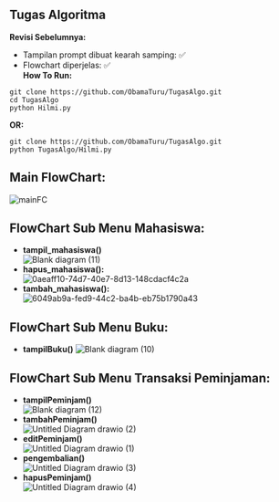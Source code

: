 ## Tugas Algoritma
**Revisi Sebelumnya:**
- Tampilan prompt dibuat kearah samping: ✅
- Flowchart diperjelas: ✅<br>
**How To Run:**
```
git clone https://github.com/ObamaTuru/TugasAlgo.git
cd TugasAlgo
python Hilmi.py
```
**OR:**
```
git clone https://github.com/ObamaTuru/TugasAlgo.git
python TugasAlgo/Hilmi.py
```
## Main FlowChart:
![mainFC](https://github.com/ObamaTuru/TugasAlgo/assets/128023299/33232255-296c-4527-a474-ad1ca49f20f5)<br>
## FlowChart Sub Menu Mahasiswa:
- **tampil_mahasiswa()**<br>
![Blank diagram (11)](https://github.com/ObamaTuru/TugasAlgo/assets/128023299/9d4a3fca-6c86-4243-a9a0-9068389b0d49)<br>
- **hapus_mahasiswa():**<br>
![0aeaff10-74d7-40e7-8d13-148cdacf4c2a](https://github.com/ObamaTuru/TugasAlgo/assets/128023299/0431b955-bd3b-428c-b121-13441c13e851)<br>
- **tambah_mahasiswa():**<br>
![6049ab9a-fed9-44c2-ba4b-eb75b1790a43](https://github.com/ObamaTuru/TugasAlgo/assets/128023299/c03e4aea-0033-40e6-9ce1-78a8b5927ec9)
## FlowChart Sub Menu Buku:
- **tampilBuku()**
![Blank diagram (10)](https://github.com/ObamaTuru/TugasAlgo/assets/128023299/25f3a27f-28f4-401f-b1c5-b81835f2cf1a)<br>
## FlowChart Sub Menu Transaksi Peminjaman:
- **tampilPeminjam()**<br>
![Blank diagram (12)](https://github.com/ObamaTuru/TugasAlgo/assets/128023299/66aecc04-82b2-44cd-8aa2-d1a4f1cbc946)<br>
- **tambahPeminjam()**<br>
![Untitled Diagram drawio (2)](https://github.com/ObamaTuru/TugasAlgo/assets/128023299/2d253e84-4b3e-4b3b-b379-481565d8cb5a)<br>
- **editPeminjam()**<br>
![Untitled Diagram drawio (1)](https://github.com/ObamaTuru/TugasAlgo/assets/128023299/fc1bf474-1da7-4970-a6d2-4bf66fc3bf14)<br>
- **pengembalian()**<br>
![Untitled Diagram drawio (3)](https://github.com/ObamaTuru/TugasAlgo/assets/128023299/142958f0-7ad2-4ce1-b583-93cd32f90f35)<br>
- **hapusPeminjam()**<br>
![Untitled Diagram drawio (4)](https://github.com/ObamaTuru/TugasAlgo/assets/128023299/14baf29a-c4ff-4a4f-96cb-dfed9e856826)<br>

